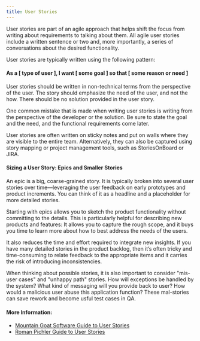 ```yaml
---
title: User Stories
---
```

User stories are part of an agile approach that helps shift the focus from writing about requirements to talking about them. All agile user stories include a written sentence or two and, more importantly, a series of conversations about the desired functionality.

User stories are typically written using the following pattern:
#### As a [ type of user ], I want [ some goal ] so that [ some reason or need ]

User stories should be written in non-technical terms from the perspective of the user. The story should emphasize the need of the user, and not the how. There should be no solution provided in the user story.

One common mistake that is made when writing user stories is writing from the perspective of the developer or the solution. Be sure to state the goal and the need, and the functional requirements come later.

User stories are often written on sticky notes and put on walls where they are visible to the entire team. Alternatively, they can also be captured using story mapping or project management tools, such as StoriesOnBoard or JIRA.

#### Sizing a User Story: Epics and Smaller Stories
An epic is a big, coarse-grained story. It is typically broken into several user stories over time—leveraging the user feedback on early prototypes and product increments. You can think of it as a headline and a placeholder for more detailed stories.

Starting with epics allows you to sketch the product functionality without committing to the details. This is particularly helpful for describing new products and features: It allows you to capture the rough scope, and it buys you time to learn more about how to best address the needs of the users.

It also reduces the time and effort required to integrate new insights. If you have many detailed stories in the product backlog, then it’s often tricky and time-consuming to relate feedback to the appropriate items and it carries the risk of introducing inconsistencies.

When thinking about possible stories, it is also important to consider "mis-user cases" and "unhappy path" stories.  How will exceptions be handled by the system?  What kind of messaging will you provide back to user?  How would a malicious user abuse this application function?  These mal-stories can save rework and become usful test cases in QA.

#### More Information:
- <a href='https://www.mountaingoatsoftware.com/agile/user-stories' target='_blank' rel='nofollow'>Mountain Goat Software Guide to User Stories</a>
- <a href='http://www.romanpichler.com/blog/10-tips-writing-good-user-stories/' target='_blank' rel='nofollow'>Roman Pichler Guide to User Stories</a>
